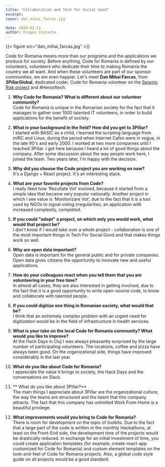 ```yaml
---
title: "Collaboration and Tech for Social Good"
excerpt:
cover: dan_mihai_farcas.jpg

date: 2020-02-21
author: Dragoș Costache
---
```


{{< figure src="dan_mihai_farcas.jpg" >}}

Code for Romania means more than our programs and the applications we produce for society. Before anything, Code for Romania is defined by our volunteers, volunteers who dedicate their time to making Romania the country we all want. And when these volunteers are part of our sponsor communities, we are even happier. Let's meet **Dan Mihai Farcas**, from **3PillarGlobal**, dedicated coder, Code for Romania volunteer on the [Seismic Risk project](https://github.com/code4romania/seismic-risc) and <span class="has-background-warning">#Herooftech.</span>

1. <span class="has-text-success">**Why Code for Romania? What is different about our volunteer community?**</span>  
   Code for Romania is unique in the Romanian society for the fact that it manages to gather over 1000 talented IT volunteers, in order to build applications for the benefit of society.

2. <span class="has-text-success">**What is your background in the field? How did you get to 3Pillar?**</span>  
   I started with BASIC as a child, I learned the scripting language from mIRC and Linux, during the period when Internet Cafes were in vogue, in the late 90's and early 2000. I worked at two more companies until I reached 3Pillar. I got here because I heard a lot of good things about the company. After some discussion about the way people work here, I joined the team. Two years later, I'm happy with the decision.

3. <span class="has-text-success">**Why did you choose the Code project you are working on now?**</span>  
   It's a Django + React project. It's an interesting stack.

4. <span class="has-text-success">**What are your favorite projects from Code?**</span>  
   I really liked how ‘Rezultate Vot’ evolved, because it started from a simple idea that became very popular nationally. Another project in which I see value is ‘Monitorizare Vot’, due to the fact that it is a tool used by NGOs to signal voting irregularities, an application with increased complexity, completed.

5. <span class="has-text-success">**If you could "adopt" a project, on which only you would work, what would that project be?**</span>  
   I don't know if I would take over a whole project - collaboration is one of the most important things in Tech For Social Good and that makes things work so well.

6. <span class="has-text-success">**Why are open data important?**</span>  
   Open data is important for the general public and for private companies. Open data gives citizens the opportunity to innovate new and useful applications.

7. <span class="has-text-success">**How do your colleagues react when you tell them that you are volunteering in your free time?**</span>  
   In almost all cases, they are also interested in getting involved, due to the fact that it is a good opportunity to write open-source code, to know and collaborate with talented people.

8. <span class="has-text-success">**If you could digitize one thing in Romanian society, what would that be?**</span>  
   I think that an extremely complex problem with an urgent need for digitization would be in the field of infrastructure in health services.

9. <span class="has-text-success">**What is your take on the local Code for Romania community? What would you like to improve?**</span>  
   At the Hack Days in Cluj I was always pleasantly surprised by the large number of participating volunteers. The locations, coffee and pizza have always been good. On the organizational side, things have improved considerably in the last year.

10. <span class="has-text-success">**What do you like about Code for Romania?**</span>  
    I appreciate the value it brings to society, the Hack Days and the conversations on Slack.

11. <span class="has-text-success">** What do you like about 3Pillar?**</span>  
    The main things I appreciate about 3Pillar are the organizational culture, the way the teams are structured and the talent that this company attracts. The fact that this company has unlimited Work From Home is a beautiful privilege.

12. <span class="has-text-success">**What improvements would you bring to Code for Romania?**</span>  
    There is room for development on the topic of toolkits. Due to the fact that a large part of the code is written in the monthly Hackathons, at least on the Front-End side, the development time of the projects would be drastically reduced. In exchange for an initial investment of time, you could create application templates (for example, create-react-app customized for Code for Romania) and custom element templates on the look-and-feel of Code for Romania projects. Also, a global code style guide on all projects would be a good standard.
